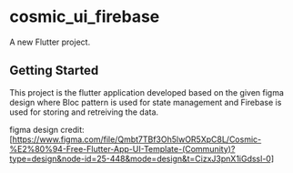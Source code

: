 # cosmic_ui_firebase

A new Flutter project.

## Getting Started

This project is the flutter application developed based on the given figma design where Bloc pattern is used for state management and Firebase is used for storing and retreiving the data.

figma design credit: [https://www.figma.com/file/Qmbt7TBf3Oh5lwOR5XpC8L/Cosmic-%E2%80%94-Free-Flutter-App-UI-Template-(Community)?type=design&node-id=25-448&mode=design&t=CizxJ3pnX1iGdssl-0]